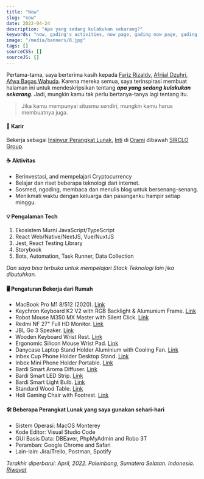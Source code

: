 ```yaml
---
title: "Now"
slug: "now"
date: 2022-04-24
description: "Apa yang sedang kulakukan sekarang?"
keywords: "now, gading's activities, now page, gading now page, gading, gading sedang apa, halaman aktivitas"
image: "/media/banners/8.jpg"
tags: []
sourceCSS: []
sourceJS: []
---
```


Pertama-tama, saya berterima kasih kepada [Fariz Rizaldy](https://faultable.dev/now/), [Afrijal Dzuhri](https://afrijaldzuhri.wordpress.com/now), [Afwa Bagas Wahuda](https://www.wahudamon.com/now). Karena mereka semua, saya terinspirasi membuat halaman ini untuk mendeskripsikan tentang ***apa yang sedang kulakukan sekarang***. Jadi, mungkin kamu tak perlu bertanya-tanya lagi tentang itu.

> Jika kamu mempunyai situsmu sendiri, mungkin kamu harus membuatnya juga.

#### 💼 Karir
Bekerja sebagai [Insinyur Perangkat Lunak](https://www.google.com/search?q=what+is+software+engineer+do), [Inti](https://www.google.com/search?q=what+is+core+team) di [Orami](https://www.google.com/search?q=orami+indonesia) dibawah [SIRCLO Group](https://www.google.com/search?q=sirclo+group).

#### ☕️ Aktivitas
- Berinvestasi, and mempelajari Cryptocurrency
- Belajar dan riset beberapa teknologi dari internet.
- Sosmed, ngoding, membaca dan menulis blog untuk bersenang-senang.
- Menikmati waktu dengan keluarga dan pasanganku hampir setiap minggu.

#### 💡 Pengalaman Tech
1. Ekosistem Murni JavaScript/TypeScript
2. React Web/Native/NextJS, Vue/NuxtJS
3. Jest, React Testing Library
4. Storybook
5. Bots, Automation, Task Runner, Data Collection

*Dan saya bisa terbuka untuk mempelajari Stack Teknologi lain jika dibutuhkan.*

#### 🖥 Pengaturan Bekerja dari Rumah
- MacBook Pro M1 8/512 (2020). [Link](https://shopee.co.id/Apple-MacBook-Pro-(13.3-inci-M1-2020)-8GB-RAM-512GB-SSD-Space-Grey-i.241308147.5176302064?sp_atk=3db06e93-1ed2-4045-bf33-249549e4df4c&xptdk=3db06e93-1ed2-4045-bf33-249549e4df4c)
- Keychron Keyboard K2 V2 with RGB Backlight & Alumunium Frame. [Link](https://www.tokopedia.com/ptnmtindo/keychron-k2-v2-hot-swappble-rgb-backlight-aluminum-frame-brown-switch)
- Robot Mouse M350 MX Master with Silent Click. [Link](https://www.tokopedia.com/vivanjkt/mouse-silent-dual-mode-bluetooth-wireless-2-4ghz-robot-m350-mx-master-hitam)
- Redmi NF 27" Full HD Monitor. [Link](https://www.tokopedia.com/minimusinc/monitor-gaming-full-hd-1080p-75hz-ips-27-inch-xiaomi-redmi-6-bulan?src=topads)
- JBL Go 3 Speaker. [Link](https://www.tokopedia.com/jbl-official/jbl-go-3-waterproof-bluetooth-speaker)
- Wooden Keyboard Wrist Rest. [Link](https://www.tokopedia.com/woodnstationery/wood-wrist-rest-75-percent-size-for-keychron-k2-k6-etc-black-white)
- Ergonomic Silicon Mouse Wrist Pad. [Link](https://www.tokopedia.com/raja-banting/soft-silicone-mouse-wrist-pad-anti-slip-anti-bakteri-ergonomic-food-gd-biru)
- Danycase Laptop Stand Holder Aluminium with Cooling Fan. [Link](https://www.tokopedia.com/cauzastore/stand-holder-laptop-adjustable-aluminium-with-cooling-fan)
- Inbex Cup Phone Holder Desktop Stand. [Link](https://www.tokopedia.com/inbexelectronic/inbex-cup-phone-holder-serbaguna-penyangga-360-putar-desktop-stand)
- Inbex Mini Phone Holder Portable. [Link](https://www.tokopedia.com/inbexelectronic/inbex-mini-phone-holder-foldable-lifting-portable-table-stand-black)
- Bardi Smart Aroma Diffuser. [Link](https://www.tokopedia.com/bardistore/bardi-smart-aroma-diffuser)
- Bardi Smart LED Strip. [Link](https://www.tokopedia.com/bardistore/bardi-bundling-led-strip-rgbww-wifi-2m-adaptor-4m)
- Bardi Smart Light Bulb. [Link](https://www.tokopedia.com/bardistore/bardi-smart-light-bulb-rgb-ww-12w-wifi-wireless-iot-home-automation)
- Standard Wood Table. [Link](https://www.tokopedia.com/alfaproofficial/meja-kerja-meja-kantor-meja-belajar-meja-gaming-murah-minimalis-modern-dark?src=topads)
- Holi Gaming Chair with Footrest. [Link](https://www.tokopedia.com/holiofficialstore/holi-kursi-gaming-chair-computer-bangku-gaming-game-murah-hl-502-putih-footrest)

#### 🛠 Beberapa Perangkat Lunak yang saya gunakan sehari-hari
- Sistem Operasi: MacOS Monterey
- Kode Editor: Visual Studio Code
- GUI Basis Data: DBEaver, PhpMyAdmin and Robo 3T
- Peramban: Google Chrome and Safari
- Lain-lain: Jira/Trello, Postman, Spotify

*Terakhir diperbarui: April, 2022. Palembang, Sumatera Selatan. Indonesia. [Riwayat](https://github.com/gadingnst/gading.dev/commits/main/src/contents/now/index.md)*
